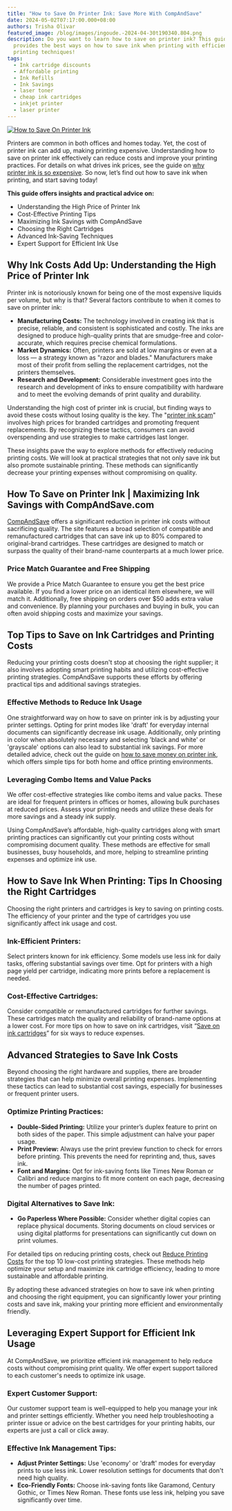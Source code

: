 ```yaml
---
title: "How to Save On Printer Ink: Save More With CompAndSave"
date: 2024-05-02T07:17:00.000+08:00
authors: Trisha Olivar
featured_image: /blog/images/ingoude.-2024-04-30t190340.804.png
description: Do you want to learn how to save on printer ink? This guide
  provides the best ways on how to save ink when printing with efficient
  printing techniques!
tags:
  - Ink cartridge discounts
  - Affordable printing
  - Ink Refills
  - Ink Savings
  - laser toner
  - cheap ink cartridges
  - inkjet printer
  - laser printer
---
```

[![How to Save On Printer Ink](/blog/images/ingoude.-2024-04-30t190340.804.png "How to Save On Printer Ink: Save More With CompAndSave")](/blog/images/ingoude.-2024-04-30t190340.804.png)

Printers are common in both offices and homes today. Yet, the cost of printer ink can add up, making printing expensive. Understanding how to save on printer ink effectively can reduce costs and improve your printing practices. For details on what drives ink prices, see the guide on [why printer ink is so expensive](https://www.compandsave.com/why-printer-ink-is-so-expensive-guide). So now, let’s find out how to save ink when printing, and start saving today!

**This guide offers insights and practical advice on:**

* Understanding the High Price of Printer Ink
* Cost-Effective Printing Tips
* Maximizing Ink Savings with CompAndSave
* Choosing the Right Cartridges
* Advanced Ink-Saving Techniques
* Expert Support for Efficient Ink Use

## Why Ink Costs Add Up: Understanding the High Price of Printer Ink

Printer ink is notoriously known for being one of the most expensive liquids per volume, but why is that? Several factors contribute to when it comes to save on printer ink:

* **Manufacturing Costs:** The technology involved in creating ink that is precise, reliable, and consistent is sophisticated and costly. The inks are designed to produce high-quality prints that are smudge-free and color-accurate, which requires precise chemical formulations.
* **Market Dynamics:** Often, printers are sold at low margins or even at a loss — a strategy known as "razor and blades." Manufacturers make most of their profit from selling the replacement cartridges, not the printers themselves.
* **Research and Development:** Considerable investment goes into the research and development of inks to ensure compatibility with hardware and to meet the evolving demands of print quality and durability.

Understanding the high cost of printer ink is crucial, but finding ways to avoid these costs without losing quality is the key. The "[printer ink scam](https://www.compandsave.com/printer-ink-scam-guide)" involves high prices for branded cartridges and promoting frequent replacements. By recognizing these tactics, consumers can avoid overspending and use strategies to make cartridges last longer.

These insights pave the way to explore methods for effectively reducing printing costs. We will look at practical strategies that not only save ink but also promote sustainable printing. These methods can significantly decrease your printing expenses without compromising on quality.

## How To Save on Printer Ink | Maximizing Ink Savings with CompAndSave.com

[CompAndSave](http://compandsave.com) offers a significant reduction in printer ink costs without sacrificing quality. The site features a broad selection of compatible and remanufactured cartridges that can save ink up to 80% compared to original-brand cartridges. These cartridges are designed to match or surpass the quality of their brand-name counterparts at a much lower price.

### Price Match Guarantee and Free Shipping

We provide a Price Match Guarantee to ensure you get the best price available. If you find a lower price on an identical item elsewhere, we will match it. Additionally, free shipping on orders over $50 adds extra value and convenience. By planning your purchases and buying in bulk, you can often avoid shipping costs and maximize your savings.

## Top Tips to Save on Ink Cartridges and Printing Costs

Reducing your printing costs doesn't stop at choosing the right supplier; it also involves adopting smart printing habits and utilizing cost-effective printing strategies. CompAndSave supports these efforts by offering practical tips and additional savings strategies.

### Effective Methods to Reduce Ink Usage

One straightforward way on how to save on printer ink is by adjusting your printer settings. Opting for print modes like 'draft' for everyday internal documents can significantly decrease ink usage. Additionally, only printing in color when absolutely necessary and selecting 'black and white' or 'grayscale' options can also lead to substantial ink savings. For more detailed advice, check out the guide on [how to save money on printer ink](https://www.compandsave.com/blog/posts/how-to-save-money-on-printer-ink-simple-tips-for-home-and-office-printing.html), which offers simple tips for both home and office printing environments.

### Leveraging Combo Items and Value Packs

We offer cost-effective strategies like combo items and value packs. These are ideal for frequent printers in offices or homes, allowing bulk purchases at reduced prices. Assess your printing needs and utilize these deals for more savings and a steady ink supply.

Using CompAndSave’s affordable, high-quality cartridges along with smart printing practices can significantly cut your printing costs without compromising document quality. These methods are effective for small businesses, busy households, and more, helping to streamline printing expenses and optimize ink use.

## How to Save Ink When Printing: Tips In Choosing the Right Cartridges

Choosing the right printers and cartridges is key to saving on printing costs. The efficiency of your printer and the type of cartridges you use significantly affect ink usage and cost.

### Ink-Efficient Printers:

Select printers known for ink efficiency. Some models use less ink for daily tasks, offering substantial savings over time. Opt for printers with a high page yield per cartridge, indicating more prints before a replacement is needed.

### Cost-Effective Cartridges:

Consider compatible or remanufactured cartridges for further savings. These cartridges match the quality and reliability of brand-name options at a lower cost. For more tips on how to save on ink cartridges, visit “[Save on ink cartridges](https://www.compandsave.com/blog/posts/how-to-save-on-ink-cartridges-6-smart-ways-to-save-money.html)” for six ways to reduce expenses.

## Advanced Strategies to Save Ink Costs

Beyond choosing the right hardware and supplies, there are broader strategies that can help minimize overall printing expenses. Implementing these tactics can lead to substantial cost savings, especially for businesses or frequent printer users.

### Optimize Printing Practices:

* **Double-Sided Printing:** Utilize your printer’s duplex feature to print on both sides of the paper. This simple adjustment can halve your paper usage.
* **Print Preview:** Always use the print preview function to check for errors before printing. This prevents the need for reprinting and, thus, saves ink.
* **Font and Margins:** Opt for ink-saving fonts like Times New Roman or Calibri and reduce margins to fit more content on each page, decreasing the number of pages printed.

### Digital Alternatives to Save Ink:

* **Go Paperless Where Possible:** Consider whether digital copies can replace physical documents. Storing documents on cloud services or using digital platforms for presentations can significantly cut down on print volumes.

For detailed tips on reducing printing costs, check out [Reduce Printing Costs](https://www.compandsave.com/how-to-reduce-printing-costs) for the top 10 low-cost printing strategies. These methods help optimize your setup and maximize ink cartridge efficiency, leading to more sustainable and affordable printing.

By adopting these advanced strategies on how to save ink when printing and choosing the right equipment, you can significantly lower your printing costs and save ink, making your printing more efficient and environmentally friendly.

## Leveraging Expert Support for Efficient Ink Usage

At CompAndSave, we prioritize efficient ink management to help reduce costs without compromising print quality. We offer expert support tailored to each customer's needs to optimize ink usage.

### Expert Customer Support:

Our customer support team is well-equipped to help you manage your ink and printer settings efficiently. Whether you need help troubleshooting a printer issue or advice on the best cartridges for your printing habits, our experts are just a call or click away.

### Effective Ink Management Tips:

* **Adjust Printer Settings:** Use 'economy' or 'draft' modes for everyday prints to use less ink. Lower resolution settings for documents that don't need high quality.
* **Eco-Friendly Fonts:** Choose ink-saving fonts like Garamond, Century Gothic, or Times New Roman. These fonts use less ink, helping you save significantly over time.
